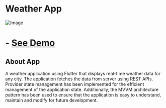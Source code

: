 # Weather App

![Image](https://upwork-usw2-prod-agora-file-storage.s3.us-west-2.amazonaws.com/profile/portfolio/thumbnail/2509f55768636454a0e9115d829415a4?response-content-disposition=inline;+filename=%22image_large%22;+filename*=utf-8%27%27image_large&X-Amz-Security-Token=IQoJb3JpZ2luX2VjEHYaCXVzLXdlc3QtMiJIMEYCIQD11w1rDkxK4tUBKNlw7g7yK9%2BRnFzKbE33RujEyfMUygIhAKwDdMEul315ygR9BOTVLoNAy1/UN6ndMivJayG%2B1sfTKtYECM///////////wEQABoMNzM5OTM5MTczODE5IgxeoloMBmUMm81rVdkqqgQ/K1315ssOhKTU/lQQacgOEWh2VkyTvmT%2BiFuKmn2pT9qvEiAtjAegMMBE%2BzI1pIcl1%2Bly9AXJR3hNfwv4eh1hYW3E/VFF1DW8FPXTW8HYsRbjGTxMDLFFTK0TXTEtoNfCOhTXxk1oIPjzdlyXSPVewGczaGKbmkBqsU6rdZQuN3JYBcgtOcSwN6dK4oXgWfAKIBWX54JISpDbbbtmZK6cKyJyWFoCWKXx76D00Ru3%2B5sQK0H2/IQw323ORBDihbN%2BcnT1fXSRT4O3bg5HCRNdbpp1z8lY2HQtsx/N4DVlOqJr4Qgfkvj1h1v5okj1HQAJvHOJrM8SY7c9pkhkm4/GwGjVsDOe1J5qwBZNycghKxlqkDlBVNoynBJnRS3ccsZ9eFJQgGxTKep3uHTu889ycT8Pmfdd54YtVFaRclDEdMeY8AzUm4j/0JPu5NKsoKelX6XutxpicL0yoh6IiegNGhF5CSqGzfsk2sdiGAojHuFi9eQSvRUojT8hK47b8OcoIgs98J5AdK9kJtDKRUyu8taHJYuV57m3COyGSy5F/ME9L38mhzcnx1Ig%2BYrPP2x5ixsvOWwCQwgdlz74jqyliA549JlQTiQNTlQCHuV9mrBmMenaDD4tYX3DJHYSusV%2BBvbKOnN8AoPRP5FCMkr7eT9f6LWwMJ7PYed2EKJHxS9oErOEUmHUZYm8k5woRa3XmZNdz/rMMC9TH/2aMeaclhdhUjl4XLqQlzD9uc%2BkBjqmAUSAV5zVTsiuVVpFDp41ixUshGRjAcWFEEe9A7l2ZBRxq%2BFzGEo4ZHMc7rUhtxyxrfldhE7yzZ0xhtOAMqw61FDDRCDUXX/%2BmtHbZOQoBxkvGiNzP7I8XYCAr1CaBJV0GjZDOjr3ZxF5oZnjw2UVEovNFShGJxXTkQJ%2BSroBjaR9F3KZLUwCrnahw2WMl9u%2BniMXbXo/JUROEE870QH8fFpY1x3IlbA=&X-Amz-Algorithm=AWS4-HMAC-SHA256&X-Amz-Date=20230622T065850Z&X-Amz-SignedHeaders=host&X-Amz-Expires=900&X-Amz-Credential=ASIA2YR6PYW5Y4DYN7VD/20230622/us-west-2/s3/aws4_request&X-Amz-Signature=11e14efb8524ca57eaa8539f8bfae2b168f4f1f342d705ce107ade56917c1ae6)

# - [See Demo](https://www.linkedin.com/feed/update/urn:li:activity:7042535290955010048/?originTrackingId=%2BY3z%2Frg1Sg%2BN2zAeu2QPQw%3D%3D)

## About App

A weather application using Flutter that displays real-time weather data for any city.
The application fetches the data from server using REST APIs. Provider state management has been implemented for the efficient management of the application state.
Additionally, the MVVM architecture pattern has been used to ensure that the application is easy to understand, maintain and modify for future development.



